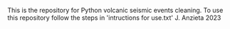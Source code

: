 This is the repository for Python volcanic seismic events cleaning. 
To use this repository follow the steps in 'intructions for use.txt'
J. Anzieta 2023
